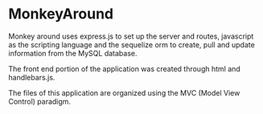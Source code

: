 # MonkeyAround

Monkey around uses express.js to set up the server and routes, javascript as the scripting language and  the sequelize orm to create, pull and update information from the MySQL database.

The front end portion of the application was created through html and handlebars.js.

The files of this application are organized using the MVC (Model View Control) paradigm.


